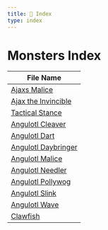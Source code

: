 ```yaml
---
title: 📑 Index
type: index
---
```


# Monsters Index

| File Name                                                                 |
| ------------------------------------------------------------------------- |
| [Ajaxs Malice](../Ajax%20the%20Invincible/Ajaxs%20Malice)                 |
| [Ajax the Invincible](../Ajax%20the%20Invincible/Ajax%20the%20Invincible) |
| [Tactical Stance](../Ajax%20the%20Invincible/Tactical%20Stance)           |
| [Angulotl Cleaver](../Angulotls/Angulotl%20Cleaver)                       |
| [Angulotl Dart](../Angulotls/Angulotl%20Dart)                             |
| [Angulotl Daybringer](../Angulotls/Angulotl%20Daybringer)                 |
| [Angulotl Malice](../Angulotls/Angulotl%20Malice)                         |
| [Angulotl Needler](../Angulotls/Angulotl%20Needler)                       |
| [Angulotl Pollywog](../Angulotls/Angulotl%20Pollywog)                     |
| [Angulotl Slink](../Angulotls/Angulotl%20Slink)                           |
| [Angulotl Wave](../Angulotls/Angulotl%20Wave)                             |
| [Clawfish](../Angulotls/Clawfish)                                         |
